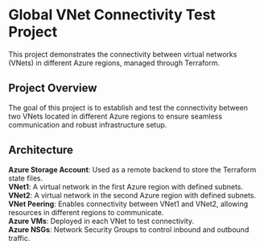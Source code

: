 # Global VNet Connectivity Test Project
This project demonstrates the connectivity between virtual networks (VNets) in different Azure regions, managed through Terraform. 

## Project Overview
The goal of this project is to establish and test the connectivity between two VNets located in different Azure regions to ensure seamless communication and robust infrastructure setup.

## Architecture
**Azure Storage Account**: Used as a remote backend to store the Terraform state files.  
**VNet1**: A virtual network in the first Azure region with defined subnets.  
**VNet2**: A virtual network in the second Azure region with defined subnets.  
**VNet Peering**: Enables connectivity between VNet1 and VNet2, allowing resources in different regions to communicate.  
**Azure VMs**: Deployed in each VNet to test connectivity.  
**Azure NSGs**: Network Security Groups to control inbound and outbound traffic.
